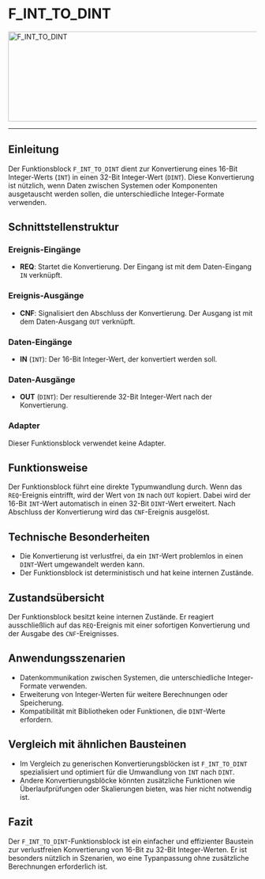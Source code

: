 # F_INT_TO_DINT

<img width="1222" height="182" alt="F_INT_TO_DINT" src="https://github.com/user-attachments/assets/0ef12508-b16b-40c8-87b4-378ff5776647" />

* * * * * * * * * *
## Einleitung
Der Funktionsblock `F_INT_TO_DINT` dient zur Konvertierung eines 16-Bit Integer-Werts (`INT`) in einen 32-Bit Integer-Wert (`DINT`). Diese Konvertierung ist nützlich, wenn Daten zwischen Systemen oder Komponenten ausgetauscht werden sollen, die unterschiedliche Integer-Formate verwenden.

## Schnittstellenstruktur

### **Ereignis-Eingänge**
- **REQ**: Startet die Konvertierung. Der Eingang ist mit dem Daten-Eingang `IN` verknüpft.

### **Ereignis-Ausgänge**
- **CNF**: Signalisiert den Abschluss der Konvertierung. Der Ausgang ist mit dem Daten-Ausgang `OUT` verknüpft.

### **Daten-Eingänge**
- **IN** (`INT`): Der 16-Bit Integer-Wert, der konvertiert werden soll.

### **Daten-Ausgänge**
- **OUT** (`DINT`): Der resultierende 32-Bit Integer-Wert nach der Konvertierung.

### **Adapter**
Dieser Funktionsblock verwendet keine Adapter.

## Funktionsweise
Der Funktionsblock führt eine direkte Typumwandlung durch. Wenn das `REQ`-Ereignis eintrifft, wird der Wert von `IN` nach `OUT` kopiert. Dabei wird der 16-Bit `INT`-Wert automatisch in einen 32-Bit `DINT`-Wert erweitert. Nach Abschluss der Konvertierung wird das `CNF`-Ereignis ausgelöst.

## Technische Besonderheiten
- Die Konvertierung ist verlustfrei, da ein `INT`-Wert problemlos in einen `DINT`-Wert umgewandelt werden kann.
- Der Funktionsblock ist deterministisch und hat keine internen Zustände.

## Zustandsübersicht
Der Funktionsblock besitzt keine internen Zustände. Er reagiert ausschließlich auf das `REQ`-Ereignis mit einer sofortigen Konvertierung und der Ausgabe des `CNF`-Ereignisses.

## Anwendungsszenarien
- Datenkommunikation zwischen Systemen, die unterschiedliche Integer-Formate verwenden.
- Erweiterung von Integer-Werten für weitere Berechnungen oder Speicherung.
- Kompatibilität mit Bibliotheken oder Funktionen, die `DINT`-Werte erfordern.

## Vergleich mit ähnlichen Bausteinen
- Im Vergleich zu generischen Konvertierungsblöcken ist `F_INT_TO_DINT` spezialisiert und optimiert für die Umwandlung von `INT` nach `DINT`.
- Andere Konvertierungsblöcke könnten zusätzliche Funktionen wie Überlaufprüfungen oder Skalierungen bieten, was hier nicht notwendig ist.

## Fazit
Der `F_INT_TO_DINT`-Funktionsblock ist ein einfacher und effizienter Baustein zur verlustfreien Konvertierung von 16-Bit zu 32-Bit Integer-Werten. Er ist besonders nützlich in Szenarien, wo eine Typanpassung ohne zusätzliche Berechnungen erforderlich ist.
